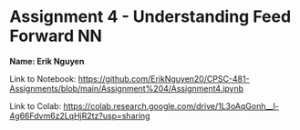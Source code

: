 # Assignment 4 - Understanding Feed Forward NN
**Name: Erik Nguyen**

Link to Notebook: https://github.com/ErikNguyen20/CPSC-481-Assignments/blob/main/Assignment%204/Assignment4.ipynb

Link to Colab: https://colab.research.google.com/drive/1L3oAqGonh__l-4g66Fdvm6z2LqHjR2tz?usp=sharing
